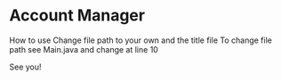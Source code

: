 # Account Manager

How to use
Change file path to your own and the title file
To change file path see Main.java and change at line 10

See you!
